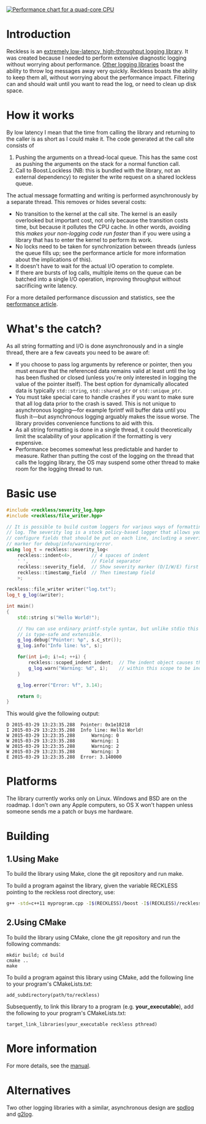 [![Performance chart for a quad-core CPU](doc/images/performance_mandelbrot_difference.png)](doc/performance.md)

Introduction
============
Reckless is an [extremely low-latency, high-throughput logging
library](doc/performance.md). It was created because I needed to perform
extensive diagnostic logging without worrying about performance. [Other
logging libraries](http://www.pantheios.org/performance.html) boast the
ability to throw log messages away very quickly. Reckless boasts the ability
to keep them all, without worrying about the performance impact. Filtering can
and should wait until you want to read the log, or need to clean up disk
space.

How it works
============
By low latency I mean that the time from calling the library and returning
to the caller is as short as I could make it. The code generated at the
call site consists of

1. Pushing the arguments on a thread-local queue. This has the same cost
   as pushing the arguments on the stack for a normal function call.
2. Call to Boost.Lockless (NB: this is bundled with the library, not an
   external dependency) to register the write request on a shared
   lockless queue.

The actual message formatting and writing is performed asynchronously by a
separate thread. This removes or hides several costs:

* No transition to the kernel at the call site. The kernel is an easily
  overlooked but important cost, not only because the transition costs
  time, but because it pollutes the CPU cache. In other words, avoiding
  this *makes your non-logging code run faster* than if you were using a
  library that has to enter the kernel to perform its work.
* No locks need to be taken for synchronization between threads (unless
  the queue fills up; see the performance article for more information
  about the implications of this).
* It doesn't have to wait for the actual I/O operation to complete.
* If there are bursts of log calls, multiple items on the queue can be
  batched into a single I/O operation, improving throughput without sacrificing
  write latency.

For a more detailed performance discussion and statistics, see the
[performance article](doc/performance.md).

What's the catch?
=================
As all string formatting and I/O is done asynchronously and in a single
thread, there are a few caveats you need to be aware of:
* If you choose to pass log arguments by reference or pointer, then you
  must ensure that the referenced data remains valid at least until the
  log has been flushed or closed (unless you're only interested in
  logging the value of the pointer itself). The best option for
  dynamically allocated data is typically `std::string`,
  `std::shared_ptr` or `std::unique_ptr`.
* You must take special care to handle crashes if you want to make sure
  that all log data prior to the crash is saved. This is not unique to
  asynchronous logging&mdash;for example fprintf will buffer data until you
  flush it&mdash;but asynchronous logging arguably makes the issue worse. The
  library provides convenience functions to aid with this.
* As all string formatting is done in a single thread, it could theoretically
  limit the scalability of your application if the formatting is very
  expensive.
* Performance becomes somewhat less predictable and harder to measure. Rather
  than putting the cost of the logging on the thread that calls the logging
  library, the OS may suspend some other thread to make room for the logging
  thread to run.

Basic use
=========
```c++
#include <reckless/severity_log.hpp>
#include <reckless/file_writer.hpp>

// It is possible to build custom loggers for various ways of formatting the
// log. The severity log is a stock policy-based logger that allows you to
// configure fields that should be put on each line, including a severity
// marker for debug/info/warning/error.
using log_t = reckless::severity_log<
    reckless::indent<4>,       // 4 spaces of indent
    ' ',                       // Field separator
    reckless::severity_field,  // Show severity marker (D/I/W/E) first
    reckless::timestamp_field  // Then timestamp field
    >;

reckless::file_writer writer("log.txt");
log_t g_log(&writer);

int main()
{
    std::string s("Hello World!");

    // You can use ordinary printf-style syntax, but unlike stdio this
    // is type-safe and extensible.
    g_log.debug("Pointer: %p", s.c_str());
    g_log.info("Info line: %s", s);

    for(int i=0; i!=4; ++i) {
        reckless::scoped_indent indent;  // The indent object causes the lines
        g_log.warn("Warning: %d", i);    // within this scope to be indented.
    }

    g_log.error("Error: %f", 3.14);

    return 0;
}
```
This would give the following output:
```
D 2015-03-29 13:23:35.288  Pointer: 0x1e18218
I 2015-03-29 13:23:35.288  Info line: Hello World!
W 2015-03-29 13:23:35.288      Warning: 0
W 2015-03-29 13:23:35.288      Warning: 1
W 2015-03-29 13:23:35.288      Warning: 2
W 2015-03-29 13:23:35.288      Warning: 3
E 2015-03-29 13:23:35.288  Error: 3.140000
```

Platforms
=========
The library currently works only on Linux. Windows and BSD are on the roadmap.
I don't own any Apple computers, so OS X won't happen unless someone sends me
a patch or buys me hardware.

Building
========

1.Using Make
------------
To build the library using Make, clone the git repository and run make.

To build a program against the library, given the variable RECKLESS
pointing to the reckless root directory, use:

```bash
g++ -std=c++11 myprogram.cpp -I$(RECKLESS)/boost -I$(RECKLESS)/reckless/include -L$(RECKLESS)/reckless/lib -lreckless -lpthread
```

2.Using CMake
-------------
To build the library using CMake, clone the git repository and run the following commands:

```
mkdir build; cd build
cmake ..
make
```

To build a program against this library using CMake, add the following line to your program's CMakeLists.txt:

```
add_subdirectory(path/to/reckless)
```

Subsequently, to link this library to a program (e.g. **your_executable**), add the following to your program's CMakeLists.txt:

```
target_link_libraries(your_executable reckless pthread)
```

More information
================
For more details, see the [manual](doc/manual.md).

Alternatives
============
Two other logging libraries with a similar, asynchronous design are
[spdlog](https://github.com/gabime/spdlog/) and
[g2log](https://bitbucket.org/KjellKod/g2log/).
